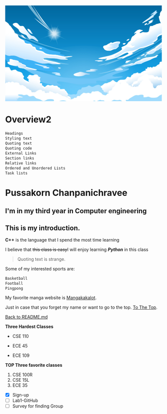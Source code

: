 ![The sky as clear as my head.](sky.jpg)


# Overview2
```
Headings
Styling text
Quoting text
Quoting code
External Links
Section links
Relative links 
Ordered and Unordered Lists
Task lists
```

# Pussakorn Chanpanichravee

## I'm in my third year in Computer engineering

## This is my introduction.

**C++** is the language that I spend the most time learning

I believe that ~~this class is easy~~I will enjoy learning **_Python_** in this class

> Quoting text is strange.

Some of my interested sports are:
```
Basketball
Football
Pingpong
```

My favorite manga website is [Mangakakalot](https://mangakakalot.com/https://mangakakalot.com/).

Just in case that you forget my name or want to go to the top. [To The Top](#pussakorn-chanpanichravee).


[Back to README.md](/README.md)

**Three Hardest Classes**
- CSE 110
* ECE 45
+ ECE 109

**TOP Three favorite classes**
1. CSE 100R
2. CSE 15L
3. ECE 35


- [x] Sign-up
- [ ] Lab1-GitHub
- [ ] Survey for finding Group